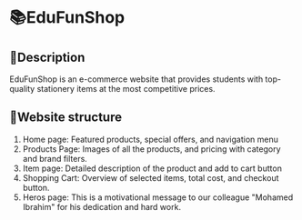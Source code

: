 # 📚EduFunShop
## 📜Description
EduFunShop is an e-commerce website that provides students with top-quality stationery items at the most competitive prices.
## 📑Website structure  
1. Home page: Featured products, special offers, and navigation menu
2. Products Page: Images of all the products, and pricing with category and brand filters.
3. Item page: Detailed description of the product and add to cart button
4. Shopping Cart: Overview of selected items, total cost, and checkout button.
5. Heros page: This is a motivational message to our colleague "Mohamed Ibrahim" for his dedication and hard work.




